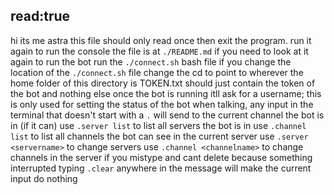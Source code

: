 read:true 
---
hi its me astra
this file should only read once then exit the program. run it again to run the console
the file is at `./README.md` if you need to look at it again
to run the bot run the `./connect.sh` bash file
if you change the location of the `./connect.sh` file change the cd to point to wherever the home folder of this directory is
TOKEN.txt should just contain the token of the bot and nothing else
once the bot is running itll ask for a username; this is only used for setting the status of the bot
when talking, any input in the terminal that doesn't start with a `.` will send to the current channel the bot is in (if it can)
use `.server list` to list all servers the bot is in
use `.channel list` to list all channels the bot can see in the current server
use `.server <servername>` to change servers
use `.channel <channelname>` to change channels in the server
if you mistype and cant delete because something interrupted typing `.clear` anywhere in the message will make the current input do nothing